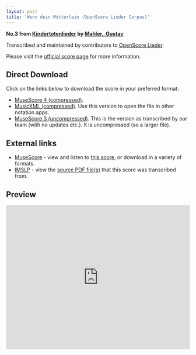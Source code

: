 ```yaml
---
layout: post
title: 'Wenn dein Mütterlein (OpenScore Lieder Corpus)'
---
```


__No.3 from [Kindertotenlieder](https://fourscoreandmore.org/openscore/lieder/Mahler%2C_Gustav/Kindertotenlieder/) by [Mahler,_Gustav](https://fourscoreandmore.org/openscore/lieder/Mahler%2C_Gustav)__

Transcribed and maintained by contributors to [OpenScore Lieder].

Please visit the [official score page] for more information.

[official score page]: https://musescore.com/openscore-lieder-corpus/scores/5052787
[OpenScore Lieder]: https://musescore.com/openscore-lieder-corpus

## Direct Download

Click on the links below to download the score in your preferred format:
- [MuseScore 4 (compressed)](https://fourscoreandmore.org/openscore/lieder/Mahler%2C_Gustav/Kindertotenlieder/3_Wenn_dein_M%C3%BCtterlein.mscz).
- [MusicXML (compressed)](https://fourscoreandmore.org/openscore/lieder/Mahler%2C_Gustav/Kindertotenlieder/3_Wenn_dein_M%C3%BCtterlein.mxl). Use this version to open the file in other notation apps.
- [MuseScore 3 (uncompressed)](https://raw.githubusercontent.com/OpenScore/Lieder/refs/heads/main/scores/Mahler%2C_Gustav/Kindertotenlieder/3_Wenn_dein_M%C3%BCtterlein/lc5052787.mscx). This is the version as transcribed by our team (with no updates etc.). It is uncompressed (so a larger file).

## External links

- [MuseScore] - view and listen to [this score][MuseScore], or download in a variety of formats.
- [IMSLP] - view the [source PDF file(s)][IMSLP] that this score was transcribed from.

[MuseScore]: https://musescore.com/score/5052787
[IMSLP]: https://imslp.org/wiki/Special:ReverseLookup/37187

## Preview

<iframe width="100%" height="394" src="https://musescore.com/openscore-lieder-corpus/scores/5052787/embed" frameborder="0" allowfullscreen allow="autoplay; fullscreen"></iframe>
